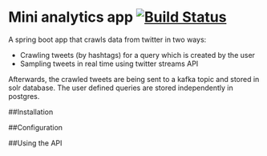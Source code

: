 # Mini analytics app [![Build Status](https://travis-ci.com/kocevaIv/twitterapp.svg?branch=master)](https://travis-ci.com/kocevaIv/twitterapp)
A spring boot app that crawls data from twitter in two ways:
* Crawling tweets (by hashtags) for a query which is created by the user
* Sampling tweets in real time using twitter streams API

Afterwards, the crawled tweets are being sent to a kafka topic and stored in solr database.
The user defined queries are stored independently in postgres.

##Installation

##Configuration

##Using the API